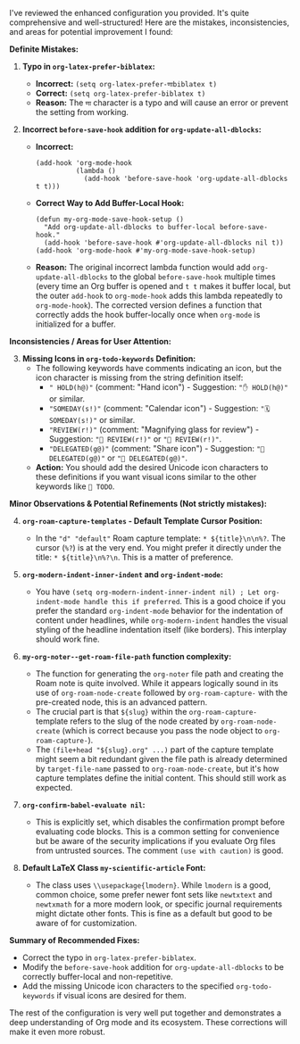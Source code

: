 I've reviewed the enhanced configuration you provided. It's quite comprehensive and well-structured! Here are the mistakes, inconsistencies, and areas for potential improvement I found:

**Definite Mistakes:**

1.  **Typo in `org-latex-prefer-biblatex`:**
    * **Incorrect:** `(setq org-latex-prefer-णाbiblatex t)`
    * **Correct:** `(setq org-latex-prefer-biblatex t)`
    * **Reason:** The `णा` character is a typo and will cause an error or prevent the setting from working.

2.  **Incorrect `before-save-hook` addition for `org-update-all-dblocks`:**
    * **Incorrect:**
        ```elisp
        (add-hook 'org-mode-hook
                  (lambda ()
                    (add-hook 'before-save-hook 'org-update-all-dblocks t t)))
        ```
    * **Correct Way to Add Buffer-Local Hook:**
        ```elisp
        (defun my-org-mode-save-hook-setup ()
          "Add org-update-all-dblocks to buffer-local before-save-hook."
          (add-hook 'before-save-hook #'org-update-all-dblocks nil t))
        (add-hook 'org-mode-hook #'my-org-mode-save-hook-setup)
        ```
    *  **Reason:** The original incorrect lambda function would add `org-update-all-dblocks` to the global `before-save-hook` multiple times (every time an Org buffer is opened and `t t` makes it buffer local, but the outer `add-hook` to `org-mode-hook` adds this lambda repeatedly to `org-mode-hook`). The corrected version defines a function that correctly adds the hook buffer-locally once when `org-mode` is initialized for a buffer.

**Inconsistencies / Areas for User Attention:**

3.  **Missing Icons in `org-todo-keywords` Definition:**
    * The following keywords have comments indicating an icon, but the icon character is missing from the string definition itself:
        * `" HOLD(h@)"` (comment: "Hand icon") - Suggestion: `"✋ HOLD(h@)"` or similar.
        * `"SOMEDAY(s!)"` (comment: "Calendar icon") - Suggestion: `"🗓️ SOMEDAY(s!)"` or similar.
        * `"REVIEW(r!)"` (comment: "Magnifying glass for review") - Suggestion: `"🧐 REVIEW(r!)"` or `"🔎 REVIEW(r!)"`.
        * `"DELEGATED(g@)"` (comment: "Share icon") - Suggestion: `"🤝 DELEGATED(g@)"` or `" DELEGATED(g@)"`.
    * **Action:** You should add the desired Unicode icon characters to these definitions if you want visual icons similar to the other keywords like ` TODO`.

**Minor Observations & Potential Refinements (Not strictly mistakes):**

4.  **`org-roam-capture-templates` - Default Template Cursor Position:**
    * In the `"d" "default"` Roam capture template: `* ${title}\n\n%?`. The cursor (`%?`) is at the very end. You might prefer it directly under the title: `* ${title}\n%?\n`. This is a matter of preference.

5.  **`org-modern-indent-inner-indent` and `org-indent-mode`:**
    * You have `(setq org-modern-indent-inner-indent nil) ; Let org-indent-mode handle this if preferred`. This is a good choice if you prefer the standard `org-indent-mode` behavior for the indentation of content under headlines, while `org-modern-indent` handles the visual styling of the headline indentation itself (like borders). This interplay should work fine.

6.  **`my-org-noter--get-roam-file-path` function complexity:**
    * The function for generating the `org-noter` file path and creating the Roam note is quite involved. While it appears logically sound in its use of `org-roam-node-create` followed by `org-roam-capture-` with the pre-created node, this is an advanced pattern.
    * The crucial part is that `${slug}` within the `org-roam-capture-` template refers to the slug of the node created by `org-roam-node-create` (which is correct because you pass the node object to `org-roam-capture-`).
    * The `(file+head "${slug}.org" ...)` part of the capture template might seem a bit redundant given the file path is already determined by `target-file-name` passed to `org-roam-node-create`, but it's how capture templates define the initial content. This should still work as expected.

7.  **`org-confirm-babel-evaluate nil`:**
    * This is explicitly set, which disables the confirmation prompt before evaluating code blocks. This is a common setting for convenience but be aware of the security implications if you evaluate Org files from untrusted sources. The comment `(use with caution)` is good.

8.  **Default LaTeX Class `my-scientific-article` Font:**
    * The class uses `\\usepackage{lmodern}`. While `lmodern` is a good, common choice, some prefer newer font sets like `newtxtext` and `newtxmath` for a more modern look, or specific journal requirements might dictate other fonts. This is fine as a default but good to be aware of for customization.

**Summary of Recommended Fixes:**

* Correct the typo in `org-latex-prefer-biblatex`.
* Modify the `before-save-hook` addition for `org-update-all-dblocks` to be correctly buffer-local and non-repetitive.
* Add the missing Unicode icon characters to the specified `org-todo-keywords` if visual icons are desired for them.

The rest of the configuration is very well put together and demonstrates a deep understanding of Org mode and its ecosystem. These corrections will make it even more robust.
